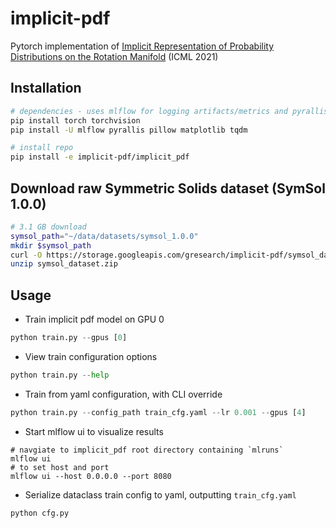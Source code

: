 # implicit-pdf
Pytorch implementation of [Implicit Representation of Probability Distributions on the Rotation Manifold](https://github.com/google-research/google-research/tree/master/implicit_pdf) (ICML 2021)


## Installation
```bash
# dependencies - uses mlflow for logging artifacts/metrics and pyrallis for easy config management
pip install torch torchvision
pip install -U mlflow pyrallis pillow matplotlib tqdm

# install repo
pip install -e implicit-pdf/implicit_pdf
```

## Download raw Symmetric Solids dataset (SymSol 1.0.0)
```bash
# 3.1 GB download
symsol_path="~/data/datasets/symsol_1.0.0"
mkdir $symsol_path
curl -O https://storage.googleapis.com/gresearch/implicit-pdf/symsol_dataset.zip
unzip symsol_dataset.zip
```

## Usage
* Train implicit pdf model on GPU 0
```python
python train.py --gpus [0]
```
* View train configuration options
```python
python train.py --help
```
* Train from yaml configuration, with CLI override
```python
python train.py --config_path train_cfg.yaml --lr 0.001 --gpus [4]
```
* Start mlflow ui to visualize results
```
# navgiate to implicit_pdf root directory containing `mlruns`
mlflow ui
# to set host and port
mlflow ui --host 0.0.0.0 --port 8080
```
* Serialize dataclass train config to yaml, outputting `train_cfg.yaml`
```python
python cfg.py
```
